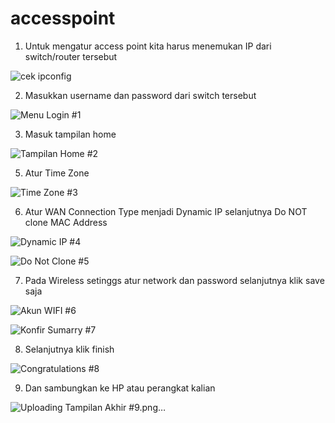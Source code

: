 # accesspoint

1. Untuk mengatur access point kita harus menemukan IP dari switch/router tersebut

![cek ipconfig](https://github.com/zakiramadan/accesspoint/assets/126186033/e2343801-bc40-4a73-83c6-d2df4f411712)

2. Masukkan username dan password dari switch tersebut
   
![Menu Login #1](https://github.com/zakiramadan/accesspoint/assets/126186033/95f7f4d7-676d-4472-823a-5bc974436aac)

3. Masuk tampilan home

![Tampilan Home #2](https://github.com/zakiramadan/accesspoint/assets/126186033/0f5e87b8-d265-4fa7-8f1b-cc5bc6847d2c)

5. Atur Time Zone

![Time Zone #3](https://github.com/zakiramadan/accesspoint/assets/126186033/08a51031-e89c-4d70-b2ff-ffd6e09e2f45)

6. Atur WAN Connection Type menjadi Dynamic IP selanjutnya Do NOT clone MAC Address

![Dynamic IP #4](https://github.com/zakiramadan/accesspoint/assets/126186033/74e62f5c-0263-4dbd-8f9e-e56f3ad4a51a)

![Do Not Clone #5](https://github.com/zakiramadan/accesspoint/assets/126186033/858b7617-58d6-47e1-b47c-625a50b40db9)

7. Pada Wireless setinggs atur network dan password selanjutnya klik save saja
   
![Akun WIFI #6](https://github.com/zakiramadan/accesspoint/assets/126186033/22c1b008-be9c-40f1-8fad-4f12fcfa4e19)

![Konfir Sumarry #7](https://github.com/zakiramadan/accesspoint/assets/126186033/ede97695-37f6-4867-9319-0d88d3c02472)

8. Selanjutnya klik finish
   
![Congratulations #8](https://github.com/zakiramadan/accesspoint/assets/126186033/9d566169-22f5-422b-af36-5b443d9cb5c8)

9. Dan sambungkan ke HP atau perangkat kalian

![Uploading Tampilan Akhir #9.png…]()

